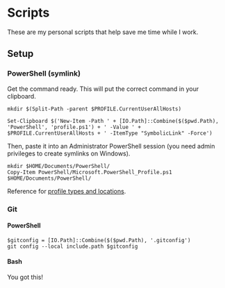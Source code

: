 # Scripts

These are my personal scripts that help save me time while I work.

## Setup

### PowerShell (symlink)

Get the command ready. This will put the correct command in your clipboard.

```pwsh
mkdir $(Split-Path -parent $PROFILE.CurrentUserAllHosts)

Set-Clipboard $('New-Item -Path ' + [IO.Path]::Combine($($pwd.Path), 'PowerShell', 'profile.ps1') + ' -Value ' + $PROFILE.CurrentUserAllHosts + ' -ItemType "SymbolicLink" -Force')
```

Then, paste it into an Administrator PowerShell session (you need admin privileges to create symlinks on Windows).

```pwsh
mkdir $HOME/Documents/PowerShell/
Copy-Item PowerShell/Microsoft.PowerShell_Profile.ps1 $HOME/Documents/PowerShell/
```

Reference for [profile types and locations](https://learn.microsoft.com/en-us/powershell/module/microsoft.powershell.core/about/about_profiles?view=powershell-7.4#profile-types-and-locations).

### Git

#### PowerShell

```pwsh
$gitconfig = [IO.Path]::Combine($($pwd.Path), '.gitconfig')
git config --local include.path $gitconfig
```

#### Bash

You got this!
